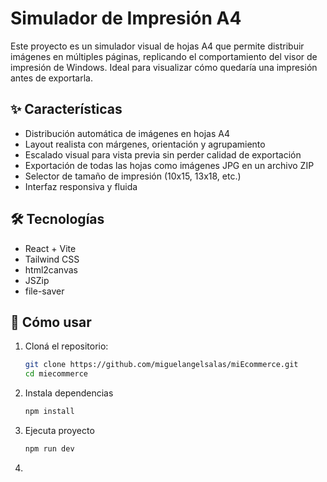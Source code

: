 # Simulador de Impresión A4

Este proyecto es un simulador visual de hojas A4 que permite distribuir imágenes en múltiples páginas, replicando el comportamiento del visor de impresión de Windows. Ideal para visualizar cómo quedaría una impresión antes de exportarla.

## ✨ Características

- Distribución automática de imágenes en hojas A4
- Layout realista con márgenes, orientación y agrupamiento
- Escalado visual para vista previa sin perder calidad de exportación
- Exportación de todas las hojas como imágenes JPG en un archivo ZIP
- Selector de tamaño de impresión (10x15, 13x18, etc.)
- Interfaz responsiva y fluida

## 🛠️ Tecnologías

- React + Vite
- Tailwind CSS
- html2canvas
- JSZip
- file-saver

## 🚀 Cómo usar

1. Cloná el repositorio:
   ```bash
   git clone https://github.com/miguelangelsalas/miEcommerce.git
   cd miecommerce
2. Instala dependencias
   ```bash 
   npm install
3. Ejecuta proyecto
   ```bash
   npm run dev
4. 